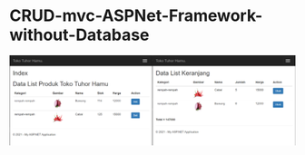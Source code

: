 # CRUD-mvc-ASPNet-Framework-without-Database

<p align="center">
  <img src="https://github.com/vldcreation/CRUD-mvc-ASPNet-Framework-without-Database/blob/master/Screenshoot/ss1.png" alt="Mockup image"/>
</p>
